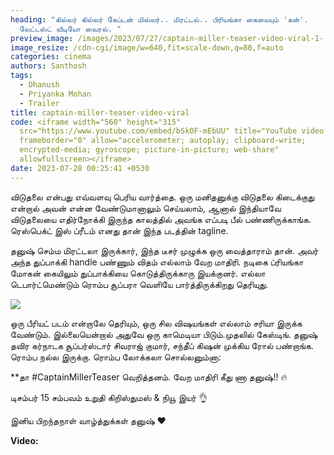 ```yaml
---
heading: "கில்லர் கில்லர் கேப்டன் மில்லர்.. மிரட்டல்.. பிரியங்கா கையையும் 'கன்'.
  லேட்டஸ்ட் வீடியோ வைரல். "
preview_image: /images/2023/07/27/captain-miller-teaser-video-viral-1-.jpg
image_resize: /cdn-cgi/image/w=640,fit=scale-down,q=80,f=auto
categories: cinema
authors: Santhosh
tags:
  - Dhanush
  - Priyanka Mohan
  - Trailer
title: captain-miller-teaser-video-viral
code: <iframe width="560" height="315"
  src="https://www.youtube.com/embed/bSkOF-mEbUU" title="YouTube video player"
  frameborder="0" allow="accelerometer; autoplay; clipboard-write;
  encrypted-media; gyroscope; picture-in-picture; web-share"
  allowfullscreen></iframe>
date: 2023-07-28 00:25:41 +0530
---
```

விடுதலை என்பது எவ்வளவு பெரிய வார்த்தை. ஒரு மனிதனுக்கு  விடுதலை கிடைக்குது என்றால் அவன் என்ன வேண்டுமானாலும் செய்யலாம், ஆனால் இந்தியாவே விடுதலையை எதிர்நோக்கி இருந்த காலத்தில் அவங்க எப்படி பீல் பண்ணிருக்காங்க. ரெஸ்பெக்ட் இஸ் ப்ரீடம் எனது தான் இந்த படத்தின் tagline.

தனுஷ் செம்ம மிரட்டலா இருக்கார், இந்த டீசர் முழுக்க ஒரு வைத்தாராம் தான். அவர் அந்த துப்பாக்கி handle பண்ணும் விதம் எல்லாம் வேற மாதிரி. நடிகை ப்ரியங்கா மோகன் கையிலும் துப்பாக்கியை கொடுத்திருக்காரு இயக்குனர். எல்லா டெபார்ட்மெண்டும் ரொம்ப சூப்பரா வெளியே பார்த்திருக்கிறது தெரியுது. 

![](/images/2023/07/27/captain-miller-teaser-video-viral-2-.jpg)

ஒரு பீரியட் படம் என்றாலே தெரியும், ஒரு சில விஷயங்கள் எல்லாம் சரியா இருக்க வேண்டும். இல்லையென்றால் அதுவே ஒரு காமெடியா பிடும்.முதலில் கேஸ்டிங். தனுஷ் தவிர கர்நாடக சூப்பர்ஸ்டார் சிவராஜ் குமார், சந்தீப் கிஷன் முக்கிய ரோல் பண்றாங்க. ரொம்ப நல்ல இருக்கு. ரொம்ப லோக்கலா சொல்லனும்னா:

\*\*தா #CaptainMilIerTeaser வெறித்தனம். வேற மாதிரி கீது ணா தனுஷ்!! 🔥

டிசம்பர் 15 சம்பவம் உறுதி கிறிஸ்துமஸ் & நியூ இயர் 👌

இனிய பிறந்தநாள் வாழ்த்துக்கள் தனுஷ் ❤

**V﻿ideo:**